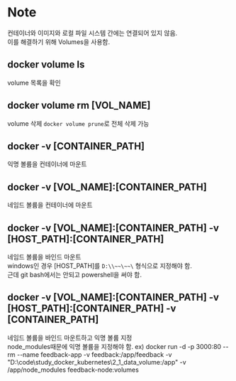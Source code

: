 # Note

컨테이너와 이미지와 로컬 파일 시스템 간에는 연결되어 있지 않음.  
이를 해결하기 위해 Volumes을 사용함.

## docker volume ls

volume 목록을 확인

## docker volume rm [VOL_NAME]

volume 삭제 `docker volume prune`로 전체 삭제 가능

## docker -v [CONTAINER_PATH]

익명 볼륨을 컨테이너에 마운트

## docker -v [VOL_NAME]:[CONTAINER_PATH]

네임드 볼륨을 컨테이너에 마운트

## docker -v [VOL_NAME]:[CONTAINER_PATH] -v [HOST_PATH]:[CONTAINER_PATH]

네임드 볼륨을 바인드 마운트  
windows인 경우 [HOST_PATH]를 `D:\\~~\~~\` 형식으로 지정해야 함.  
근데 git bash에서는 안되고 powershell을 써야 함.

## docker -v [VOL_NAME]:[CONTAINER_PATH] -v [HOST_PATH]:[CONTAINER_PATH] -v [CONTAINER_PATH]

네임드 볼륨을 바인드 마운트하고 익명 볼륨 지정  
node_modules때문에 익명 볼륨을 지정해야 함. ex) docker run -d -p 3000:80 --rm
--name feedback-app -v feedback:/app/feedback -v
"D:\\code\study_docker_kubernetes\2_1_data_volume\:/app" -v /app/node_modules
feedback-node:volumes
